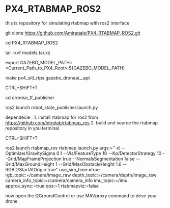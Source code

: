 
# PX4_RTABMAP_ROS2

this is repository for simulating rtabmap with ros2 interface


git clone https://github.com/Amiraqaie/PX4_RTABMAP_ROS2.git

cd PX4_RTABMAP_ROS2

tar -xvf models.tar.xz

export GAZEBO_MODEL_PATH=<Current_Path_to_PX4_Root>:${GAZEBO_MODEL_PATH}

make px4_sitl_rtps gazebo_droneai__apt

CTRL+SHIFT+T

cd droneai_tf_publisher

ros2 launch robot_state_publisher.launch.py

dependecie : 
	1. install rtabmap for ros2 from https://github.com/introlab/rtabmap_ros
	2. build and source the rtabmap repository in you terminal

CTRL+SHIFT+T

ros2 launch rtabmap_ros rtabmap.launch.py  args:="-d --Optimizer/GravitySigma 0.1 --Vis/FeatureType 10 --Kp/DetectorStrategy 10 --Grid/MapFrameProjection true --NormalsSegmentation false --Grid/MaxGroundHeight 1 --Grid/MaxObstacleHeight 1.6 --RGBD/StartAtOrigin true"  use_sim_time:=true rgb_topic:=/camera/image_raw depth_topic:=/camera/depth/image_raw camera_info_topic:=/camera/camera_info imu_topic:=/imu approx_sync:=true  qos:=1  rtabmapviz:=false

now open the QGroundControl or use MAVproxy command to drive your drone	

